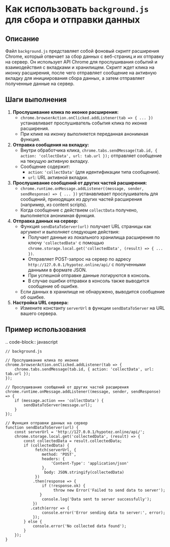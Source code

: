 Как использовать `background.js` для сбора и отправки данных
=========================================================================================

Описание
-------------------------
Файл `background.js` представляет собой фоновый скрипт расширения Chrome, который отвечает за сбор данных с веб-страниц и их отправку на сервер. Он использует API Chrome для прослушивания событий и взаимодействия с вкладками и хранилищем. Скрипт ждет клика на иконку расширения, после чего отправляет сообщение на активную вкладку для инициирования сбора данных, а затем отправляет полученные данные на сервер.

Шаги выполнения
-------------------------
1.  **Прослушивание клика по иконке расширения:**
    -   `chrome.browserAction.onClicked.addListener(tab => { ... })` устанавливает прослушиватель события клика по иконке расширения.
    -   При клике на иконку выполняется переданная анонимная функция.
2. **Отправка сообщения на вкладку:**
    -  Внутри обработчика клика, `chrome.tabs.sendMessage(tab.id, { action: 'collectData', url: tab.url });` отправляет сообщение на текущую активную вкладку.
    - Сообщение содержит:
       - `action`: `'collectData'` (для идентификации типа сообщения).
        - `url`: URL активной вкладки.
3.  **Прослушивание сообщений от других частей расширения:**
    -  `chrome.runtime.onMessage.addListener((message, sender, sendResponse) => { ... })` устанавливает прослушиватель для сообщений, приходящих из других частей расширения (например, из content scripts).
    -  Когда сообщение с действием `collectData` получено, выполняется анонимная функция.
4.  **Отправка данных на сервер:**
    -   Функция `sendDataToServer(url)` получает URL страницы как аргумент и выполняет следующие действия:
        -  Получает данные из локального хранилища расширения по ключу `'collectedData'` с помощью `chrome.storage.local.get('collectedData', (result) => { ... })`.
        -  Отправляет POST-запрос на сервер по адресу `http://127.0.0.1/hypotez.online/api/` с полученными данными в формате JSON.
        - При успешной отправке данные логируются в консоль.
        -   В случае ошибки отправки в консоль также выводится сообщение об ошибке.
    -  Если данных в хранилище не обнаружено, выводится сообщение об ошибке.
5. **Настройка URL сервера:**
    -   Измените константу `serverUrl` в функции `sendDataToServer` на URL вашего сервера.

Пример использования
-------------------------
.. code-block:: javascript

    // background.js
    
    // Прослушивание клика по иконке
    chrome.browserAction.onClicked.addListener(tab => {
        chrome.tabs.sendMessage(tab.id, { action: 'collectData', url: tab.url });
    });
    
    // Прослушивание сообщений от других частей расширения
    chrome.runtime.onMessage.addListener((message, sender, sendResponse) => {
        if (message.action === 'collectData') {
            sendDataToServer(message.url);
        }
    });
    
    // Функция отправки данных на сервер
    function sendDataToServer(url) {
        const serverUrl = 'http://127.0.0.1/hypotez.online/api/';
        chrome.storage.local.get('collectedData', (result) => {
            const collectedData = result.collectedData;
            if (collectedData) {
                 fetch(serverUrl, {
                    method: 'POST',
                    headers: {
                        'Content-Type': 'application/json'
                    },
                     body: JSON.stringify(collectedData)
                 })
                .then(response => {
                    if (!response.ok) {
                         throw new Error('Failed to send data to server');
                   }
                    console.log('Data sent to server successfully');
                })
               .catch(error => {
                    console.error('Error sending data to server:', error);
                });
            } else {
                console.error('No collected data found');
            }
        });
    }
```